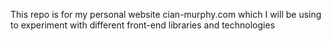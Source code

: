 This repo is for my personal website cian-murphy.com which I will be using to experiment with different front-end libraries and technologies